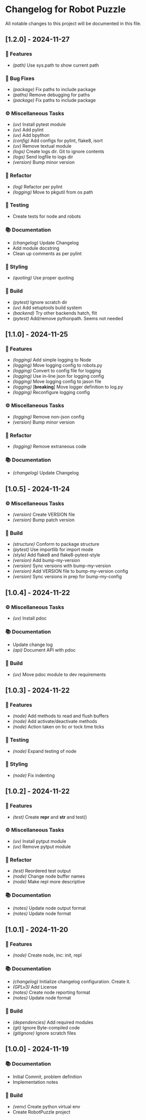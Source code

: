 # Changelog for Robot Puzzle

All notable changes to this project will be documented in this file.

## [1.2.0] - 2024-11-27

### 🚀 Features

- *(path)* Use sys.path to show current path

### 🐛 Bug Fixes

- *(package)* Fix paths to include package
- *(paths)* Remove debugging for paths
- *(package)* Fix paths to include package

### ⚙️ Miscellaneous Tasks

- *(uv)* Install pytest module
- *(uv)* Add pylint
- *(uv)* Add bpython
- *(config)* Add configs for pylint, flake8, isort
- *(uv)* Remove textual module
- *(logs)* Create logs dir.  Git to ignore contents
- *(logs)* Send logfile to logs dir
- *(version)* Bump minor version

### 🚜 Refactor

- *(log)* Refactor per pylint
- *(logging)* Move to pkgutil from os path

### 🧪 Testing

- Create tests for node and robots

### 📚 Documentation

- *(changelog)* Update Changelog
- Add module docstring
- Clean up comments as per pylint

### 🎨 Styling

- *(quoting)* Use proper quoting

### 🚧 Build

- *(pytest)* Ignore scratch dir
- *(uv)* Add setuptools build system
- *(backend)* Try other backends hatch, flit
- *(pytest)* Add/remove pythonpath.  Seems not needed

## [1.1.0] - 2024-11-25

### 🚀 Features

- *(logging)* Add simple logging to Node
- *(logging)* Move logging config to robots.py
- *(logging)* Convert to config file for logging
- *(logging)* Use in-line json for logging config
- *(logging)* Move logging config to jason file
- *(logging)* [**breaking**] Move logger definition to log.py
- *(logging)* Reconfigure logging config

### ⚙️ Miscellaneous Tasks

- *(logging)* Remove non-json config
- *(version)* Bump minor version

### 🚜 Refactor

- *(logging)* Remove extraneous code

### 📚 Documentation

- *(changelog)* Update Changelog

## [1.0.5] - 2024-11-24

### ⚙️ Miscellaneous Tasks

- *(version)* Create VERSION file
- *(version)* Bump patch version

### 🚧 Build

- *(structure)* Conform to package structure
- *(pytest)* Use importlib for import mode
- *(style)* Add flake8 and flake8-pytest-style
- *(version)* Add bump-my-version
- *(version)* Sync versions with bump-my-version
- *(version)* Add VERSION file to bump-my-version config
- *(version)* Sync versions in prep for bump-my-config

## [1.0.4] - 2024-11-22

### ⚙️ Miscellaneous Tasks

- *(uv)* Install pdoc

### 📚 Documentation

- Update change log
- *(api)* Document API with pdoc

### 🚧 Build

- *(uv)* Move pdoc module to dev requirements

## [1.0.3] - 2024-11-22

### 🚀 Features

- *(node)* Add methods to read and flush buffers
- *(node)* Add activate/deactivate methods
- *(node)* Action taken on tic or tock time ticks

### 🧪 Testing

- *(node)* Expand testing of node

### 🎨 Styling

- *(node)* Fix indenting

## [1.0.2] - 2024-11-22

### 🚀 Features

- *(test)* Create __repr__ and __str__ and test()

### ⚙️ Miscellaneous Tasks

- *(uv)* Install pytput module
- *(uv)* Remove pytput module

### 🚜 Refactor

- *(test)* Reordered test output
- *(node)* Change node buffer names
- *(node)* Make repl more descriptive

### 📚 Documentation

- *(notes)* Update node output format
- *(notes)* Update node format

## [1.0.1] - 2024-11-20

### 🚀 Features

- *(node)* Create node, inc: init, repl

### 📚 Documentation

- *(changelog)* Initialize changelog configuration. Create it.
- *(GPLv3)* Add License
- *(notes)* Create node reporting format
- *(notes)* Update node format

### 🚧 Build

- *(dependencies)* Add required modules
- *(git)* Ignore Byte-compiled code
- *(gitignore)* Ignore scratch files

## [1.0.0] - 2024-11-19

### 📚 Documentation

- Initial Commit, problem definition
- Implementation notes

### 🚧 Build

- *(venv)* Create python virtual env
- Create RobotPuzzle project

<!-- generated by git-cliff -->
